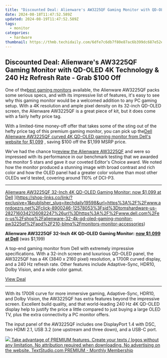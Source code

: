 ```yaml
---
title: "Discounted Deal: Alienware's AW3225QF Gaming Monitor with QD-OLED 4K Technology & 240 Hz Refresh Rate - Grab $100 Off"
date: 2024-08-18T11:47:52.589Z
updated: 2024-08-19T11:47:52.589Z
tags:
  - monitor
categories:
  - hardware
thumbnail: https://thmb.techidaily.com/6dfe7c6db7f80e87ac6b399dc687e52e1d331efd7fce0bd5f581a2c33f337372.jpg
---
```


## Discounted Deal: Alienware's AW3225QF Gaming Monitor with QD-OLED 4K Technology & 240 Hz Refresh Rate - Grab $100 Off

One of the[best gaming monitors](https://tools.techidaily.com) available, the Alienware AW3225QF packs some serious specs, and with its impressive list of features, it's easy to see why this gaming monitor would be a welcomed addition to any PC gaming setup. With a 4K resolution and ample pixel density on its 32-inch QD-OLED screen, the Alienware AW3225QF is a great piece of kit, but it does come with a fairly hefty price tag.

 With a limited-time money-off offer that takes some of the sting out of the hefty price tag of this premium gaming monitor, you can pick up the[Dell Alienware AW3225QF curved 4K QD-OLED gaming monitor from Dell's website for $1,099](https://shop-links.co/link/?exclusive=1&publisher_slug=itechdaily19598&url=https%3A%2F%2Fwww.anrdoezrs.net%2Fclick-8900246-12578053%3Fsid%3Dtomshardware-us-1452471634726827179%26url%3Dhttps%3A%2F%2Fwww.dell.com%2Fen-us%2Fshop%2Falienware-32-4k-qd-oled-gaming-monitor-aw3225qf%2Fapd%2F210-blmq%2Fmonitors-monitor-accessories) , saving $100 off the $1,199 MSRP price.

 We've had the chance to[review the Alienware AW3225QF](https://tools.techidaily.com) and were so impressed with its performance in our benchmark testing that we awarded the monitor 5 stars and gave it our coveted Editor's Choice award. We noted how the monitor produced a stunning image with broad contrast and rich color and how the OLED panel had a greater color volume than most other OLEDs we'd tested, covering around 110% of DCI-P3.

---

[Alienware AW3225QF 32-Inch 4K QD-OLED Gaming Monitor: now $1,099 at Dell](https://cdn.mos.cms.futurecdn.net/JUC8yGX97YRdmDxnspnA49-200-100.png "Alienware AW3225QF 32-Inch 4K QD-OLED Gaming Monitor: now $1,099 at Dell") ](https://shop-links.co/link/?exclusive=1&publisher_slug=itechdaily19598&url=https%3A%2F%2Fwww.anrdoezrs.net%2Fclick-8900246-12578053%3Fsid%3Dtomshardware-us-2827160342126082247%26url%3Dhttps%3A%2F%2Fwww.dell.com%2Fen-us%2Fshop%2Falienware-32-4k-qd-oled-gaming-monitor-aw3225qf%2Fapd%2F210-blmq%2Fmonitors-monitor-accessories)

 **Alienware AW3225QF 32-Inch 4K QD-OLED Gaming Monitor:** [**now $1,099 at Dell**](https://shop-links.co/link/?exclusive=1&publisher_slug=itechdaily19598&url=https%3A%2F%2Fwww.anrdoezrs.net%2Fclick-8900246-12578053%3Fsid%3Dtomshardware-us-4039604518237429367%26url%3Dhttps%3A%2F%2Fwww.dell.com%2Fen-us%2Fshop%2Falienware-32-4k-qd-oled-gaming-monitor-aw3225qf%2Fapd%2F210-blmq%2Fmonitors-monitor-accessories) (was $1,199)  
  
 A top-end gaming monitor from Dell with extremely impressive specifications. With a 32-inch screen and luxurious QD-OLED panel, the AW3225QF has a 4K (3840 x 2160 pixel) resolution, a 1700R curved display, and a 240 Hz refresh rate. Other features include Adaptive-Sync, HDR10, Dolby Vision, and a wide color gamut.

[View Deal](https://shop-links.co/link/?exclusive=1&publisher_slug=itechdaily19598&url=https%3A%2F%2Fwww.anrdoezrs.net%2Fclick-8900246-12578053%3Fsid%3Dtomshardware-us-2827160342126082247%26url%3Dhttps%3A%2F%2Fwww.dell.com%2Fen-us%2Fshop%2Falienware-32-4k-qd-oled-gaming-monitor-aw3225qf%2Fapd%2F210-blmq%2Fmonitors-monitor-accessories)

---

 With its 1700R curve for more immersive gaming, Adaptive-Sync, HDR10, and Dolby Vision, the AW3225QF has extra features beyond the impressive screen. Excellent build quality, and that world-leading 240 Hz 4K QD-OLED display help to justify the price a little compared to just buying a large OLED TV, plus the extra connectivity a PC monitor offers.

 The input panel of the AW3225QF includes one DisplayPort 1.4 with DSC, two HDMI 2.1, USB 3.2 (one upstream and three down), and a USB-C port.

<ins class="adsbygoogle"
     style="display:block"
     data-ad-format="autorelaxed"
     data-ad-client="ca-pub-7571918770474297"
     data-ad-slot="1223367746"></ins>



<ins class="adsbygoogle"
     style="display:block"
     data-ad-client="ca-pub-7571918770474297"
     data-ad-slot="8358498916"
     data-ad-format="auto"
     data-full-width-responsive="true"></ins>



<!-- affiliate ads begin -->
<a href="https://secure.textstudio.com/order/checkout.php?PRODS=35633281&QTY=1&AFFILIATE=108875&CART=1"> <img src="https://secure.avangate.com/images/merchant/d6eb8222c9718486bdabce8b897380f7/products/2_premium-icon.png" border="0"> Take advantage of PREMIUM features. 
Create your texts / logos without any limitation. 
No attribution required when downloading. 
No advertising on the website. 
 TextStudio.com  PREMIUM - Monthly Membership</a>
<!-- affiliate ads end -->